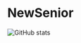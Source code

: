 # NewSenior
![GitHub stats](https://github-readme-stats.vercel.app/api?username=sjoonseok&show_icons=true&theme=radical)

